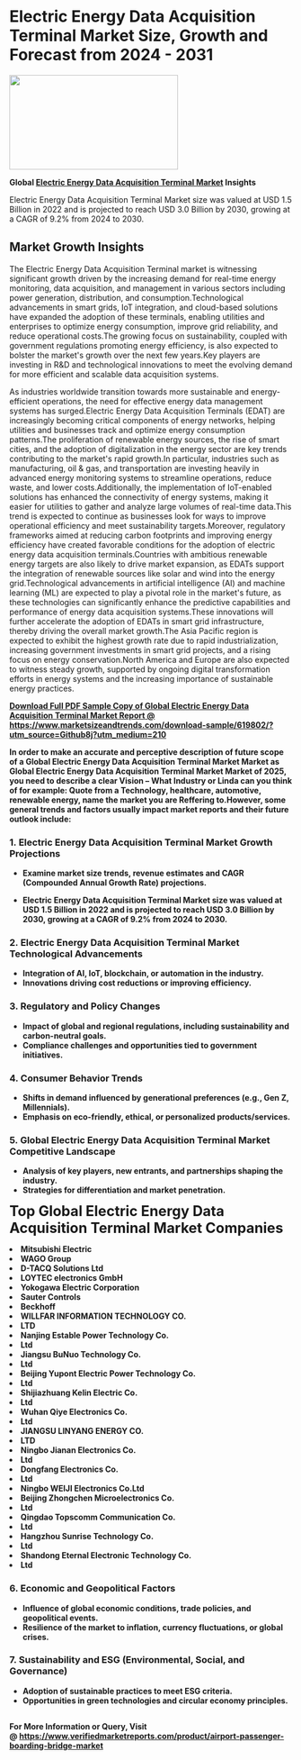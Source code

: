<H1>Electric Energy Data Acquisition Terminal Market Size, Growth and Forecast from 2024 - 2031</H1><img class="aligncenter size-medium wp-image-584254" src="https://thirdeyenews.in/wp-content/uploads/2024/09/Global-Market-Research-300x168.jpeg" alt="" width="300" height="168" /><p><strong>Global&nbsp;<a href="https://www.marketsizeandtrends.com/download-sample/619802/?utm_source=Github8j?utm_medium=210">Electric Energy Data Acquisition Terminal Market</a> Insights</strong></p><p>Electric Energy Data Acquisition Terminal Market size was valued at USD 1.5 Billion in 2022 and is projected to reach USD 3.0 Billion by 2030, growing at a CAGR of 9.2% from 2024 to 2030.</p><p><h2>Market Growth Insights</h2> <p>The Electric Energy Data Acquisition Terminal market is witnessing significant growth driven by the increasing demand for real-time energy monitoring, data acquisition, and management in various sectors including power generation, distribution, and consumption.Technological advancements in smart grids, IoT integration, and cloud-based solutions have expanded the adoption of these terminals, enabling utilities and enterprises to optimize energy consumption, improve grid reliability, and reduce operational costs.The growing focus on sustainability, coupled with government regulations promoting energy efficiency, is also expected to bolster the market's growth over the next few years.Key players are investing in R&D and technological innovations to meet the evolving demand for more efficient and scalable data acquisition systems.</p> <p><strong><a href="download-link"></a></strong></p> <p>As industries worldwide transition towards more sustainable and energy-efficient operations, the need for effective energy data management systems has surged.Electric Energy Data Acquisition Terminals (EDAT) are increasingly becoming critical components of energy networks, helping utilities and businesses track and optimize energy consumption patterns.The proliferation of renewable energy sources, the rise of smart cities, and the adoption of digitalization in the energy sector are key trends contributing to the market's rapid growth.In particular, industries such as manufacturing, oil & gas, and transportation are investing heavily in advanced energy monitoring systems to streamline operations, reduce waste, and lower costs.Additionally, the implementation of IoT-enabled solutions has enhanced the connectivity of energy systems, making it easier for utilities to gather and analyze large volumes of real-time data.This trend is expected to continue as businesses look for ways to improve operational efficiency and meet sustainability targets.Moreover, regulatory frameworks aimed at reducing carbon footprints and improving energy efficiency have created favorable conditions for the adoption of electric energy data acquisition terminals.Countries with ambitious renewable energy targets are also likely to drive market expansion, as EDATs support the integration of renewable sources like solar and wind into the energy grid.Technological advancements in artificial intelligence (AI) and machine learning (ML) are expected to play a pivotal role in the market's future, as these technologies can significantly enhance the predictive capabilities and performance of energy data acquisition systems.These innovations will further accelerate the adoption of EDATs in smart grid infrastructure, thereby driving the overall market growth.The Asia Pacific region is expected to exhibit the highest growth rate due to rapid industrialization, increasing government investments in smart grid projects, and a rising focus on energy conservation.North America and Europe are also expected to witness steady growth, supported by ongoing digital transformation efforts in energy systems and the increasing importance of sustainable energy practices.</p> <p><strong><a href="get-more-link"></p><p><span class=""><strong>Download Full PDF Sample Copy of Global Electric Energy Data Acquisition Terminal Market Report</strong> @ <a href="https://www.marketsizeandtrends.com/download-sample/619802/?utm_source=Github8j?utm_medium=210" target="_blank">https://www.marketsizeandtrends.com/download-sample/619802/?utm_source=Github8j?utm_medium=210</a></span></p><p>In order to make an accurate and perceptive description of future scope of a Global&nbsp;Electric Energy Data Acquisition Terminal Market Market as Global&nbsp;Electric Energy Data Acquisition Terminal Market Market of 2025, you need to describe a clear Vision &ndash; What Industry or Linda can you think of for example: Quote from a Technology, healthcare, automotive, renewable energy, name the market you are Reffering to.However, some general trends and factors usually impact market reports and their future outlook include:</p><h3>1.&nbsp;<strong>Electric Energy Data Acquisition Terminal Market Growth Projections</strong></h3><ul><li>Examine market size trends, revenue estimates and CAGR (Compounded Annual Growth Rate) projections.</li><li><p>Electric Energy Data Acquisition Terminal Market size was valued at USD 1.5 Billion in 2022 and is projected to reach USD 3.0 Billion by 2030, growing at a CAGR of 9.2% from 2024 to 2030.</p></li></ul><h3>2.&nbsp;<strong>Electric Energy Data Acquisition Terminal Market Technological Advancements</strong></h3><ul><li>Integration of AI, IoT, blockchain, or automation in the industry.</li><li>Innovations driving cost reductions or improving efficiency.</li></ul><h3>3.&nbsp;<strong>Regulatory and Policy Changes</strong></h3><ul><li>Impact of global and regional regulations, including sustainability and carbon-neutral goals.</li><li>Compliance challenges and opportunities tied to government initiatives.</li></ul><h3>4.&nbsp;<strong>Consumer Behavior Trends</strong></h3><ul><li>Shifts in demand influenced by generational preferences (e.g., Gen Z, Millennials).</li><li>Emphasis on eco-friendly, ethical, or personalized products/services.</li></ul><h3>5.&nbsp;<strong>Global Electric Energy Data Acquisition Terminal Market Competitive Landscape</strong></h3><ul><li>Analysis of key players, new entrants, and partnerships shaping the industry.</li><li>Strategies for differentiation and market penetration.</li></ul><p data-pm-slice="1 1 []"><span style="color: inherit; font-family: inherit; font-size: 25px;">Top Global Electric Energy Data Acquisition Terminal Market Companies</span></p><div class="" data-test-id=""><p><li>Mitsubishi Electric</li><li> WAGO Group</li><li> D-TACQ Solutions Ltd</li><li> LOYTEC electronics GmbH</li><li> Yokogawa Electric Corporation</li><li> Sauter Controls</li><li> Beckhoff</li><li> WILLFAR INFORMATION TECHNOLOGY CO.</li><li>LTD</li><li> Nanjing Estable Power Technology Co.</li><li> Ltd</li><li> Jiangsu BuNuo Technology Co.</li><li> Ltd</li><li> Beijing Yupont Electric Power Technology Co.</li><li> Ltd</li><li> Shijiazhuang Kelin Electric Co.</li><li>Ltd</li><li> Wuhan Qiye Electronics Co.</li><li> Ltd</li><li> JIANGSU LINYANG ENERGY CO.</li><li> LTD</li><li> Ningbo Jianan Electronics Co.</li><li> Ltd</li><li> Dongfang Electronics Co.</li><li> Ltd</li><li> Ningbo WEIJI Electronics Co.Ltd</li><li> Beijing Zhongchen Microelectronics Co.</li><li> Ltd</li><li> Qingdao Topscomm Communication Co.</li><li> Ltd</li><li> Hangzhou Sunrise Technology Co.</li><li>Ltd</li><li> Shandong Eternal Electronic Technology Co.</li><li> Ltd</li></p></div><h3>6.&nbsp;<strong>Economic and Geopolitical Factors</strong></h3><ul><li>Influence of global economic conditions, trade policies, and geopolitical events.</li><li>Resilience of the market to inflation, currency fluctuations, or global crises.</li></ul><h3>7.&nbsp;<strong>Sustainability and ESG (Environmental, Social, and Governance)</strong></h3><ul><li>Adoption of sustainable practices to meet ESG criteria.</li><li>Opportunities in green technologies and circular economy principles.</li></ul><h2><strong style="font-size: 14px;">For More Information or Query, Visit @&nbsp;</strong><a style="background-color: #ffffff; font-size: 14px;" href="https://www.marketsizeandtrends.com/report/electric-energy-data-acquisition-terminal-market/" target="_blank">https://www.verifiedmarketreports.com/product/airport-passenger-boarding-bridge-market</a></h2>